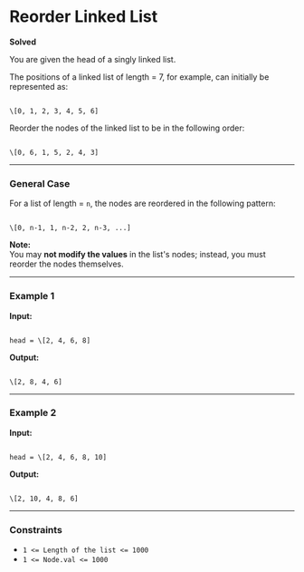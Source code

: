 # Reorder Linked List
**Solved**

You are given the head of a singly linked list.

The positions of a linked list of length = 7, for example, can initially be represented as:

```

\[0, 1, 2, 3, 4, 5, 6]

```

Reorder the nodes of the linked list to be in the following order:

```

\[0, 6, 1, 5, 2, 4, 3]

```

---

### General Case
For a list of length = `n`, the nodes are reordered in the following pattern:

```

\[0, n-1, 1, n-2, 2, n-3, ...]

```

**Note:**  
You may **not modify the values** in the list's nodes; instead, you must reorder the nodes themselves.

---

### Example 1
**Input:**
```

head = \[2, 4, 6, 8]

```

**Output:**
```

\[2, 8, 4, 6]

```

---

### Example 2
**Input:**
```

head = \[2, 4, 6, 8, 10]

```

**Output:**
```

\[2, 10, 4, 8, 6]

```

---

### Constraints
- `1 <= Length of the list <= 1000`
- `1 <= Node.val <= 1000`
```